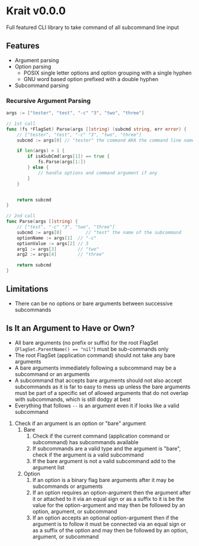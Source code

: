 Krait v0.0.0
============

Full featured CLI library to take command of all subcommand line input


Features
--------

* Argument parsing
* Option parsing
	* POSIX single letter options and option grouping with a single hyphen
	* GNU word based option prefixed with a double hyphen
* Subcommand parsing


### Recursive Argument Parsing

```go
args := ["tester", "test", "-c" "3", "two", "three"]

// 1st call
func (fs *FlagSet) Parse(args []string) (subcmd string, err error) {
	// ["tester", "test", "-c" "3", "two", "three"]
	subcmd := args[0] // "tester" the command AKA the command line name of the application

	if len(args) > 1 {
		if isASubCmd(args[1]) == true {
			fs.Parse(args[1:])
		} else {
			// handle options and command argument if any
		}
	}


	return subcmd
}

// 2nd call
func Parse(args []string) {
	// ["test", "-c" "3", "two", "three"]
	subcmd := args[0]         // "test" the name of the subcommand
	optionName := args[1]  // "-c"
	optionValue := args[2] // 3
	arg1 := args[3]        // "two"
	arg2 := args[4]        // "three"

	return subcmd
}
```



Limitations
-----------

* There can be no options or bare arguments between successive subcommands


Is It an Argument to Have or Own?
---------------------------------

* All bare arguments (no prefix or suffix) for the root FlagSet (`FlagSet.ParentName() == "nil"`) must be sub-commands only
* The root FlagSet (application command) should not take any bare arguments
* A bare arguments immediately following a subcommand may be a subcommand or an arguments
* A subcommand that accepts bare arguments should not also accept subcommands as it is far to easy to mess up unless the bare arguments must be part of a specific set of allowed arguments that do not overlap with subcommands, which is still dodgy at best
* Everything that follows `--` is an argument even it if looks like a valid subcommand

1. Check if an argument is an option or "bare" argument
	1. Bare
		1. Check if the current command (application command or subcommand) has subcommands available
		2. If subcommands are a valid type and the argument is "bare", check if the argument is a valid subcommand
		3. If the bare argument is not a valid subcommand add to the argument list
	2. Option
		1. If an option is a binary flag bare arguments after it may be subcommands or arguments
		2. If an option requires an option-argument then the argument after it or attached to it via an equal sign or as a suffix to it is be the value for the option-argument and may then be followed by an option, argument, or subcommand
		3. If an option accepts an optional option-argument then if the argument is to follow it must be connected via an equal sign or as a suffix of the option and may then be followed by an option, argument, or subcommand


